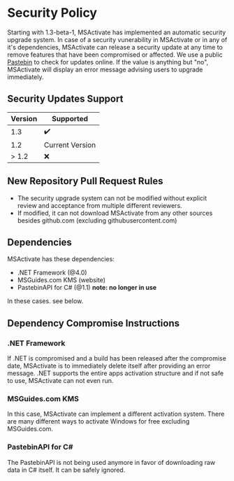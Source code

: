 # Security Policy
Starting with 1.3-beta-1, MSActivate has implemented an automatic security upgrade system.
In case of a security vunerability in MSActivate or in any of it's dependencies, MSActivate can release a security update at any time to remove features that have been compromised or affected.
We use a public [Pastebin](https://pastebin.com/4syXnW8w) to check for updates online. If the value is anything but "no", MSActivate will display an error message advising users to upgrade immediately.

## Security Updates Support
| Version  | Supported           |
| -------  | ------------------  |
| 1.3      | ✔️                 |
| 1.2      | Current Version     |
| > 1.2    | ❌                 |

## New Repository Pull Request Rules
- The security upgrade system can not be modified without explicit review and acceptance from multiple different reviewers.
- If modified, it can not download MSActivate from any other sources besides github.com (excluding githubusercontent.com)

## Dependencies
MSActivate has these dependencies:
- .NET Framework (@4.0)
- MSGuides.com KMS (website)
- PastebinAPI for C# (@1.1) **note: no longer in use**

In these cases. see below.

## Dependency Compromise Instructions
### .NET Framework
If .NET is compromised and a build has been released after the compromise date, MSActivate is to immediately delete itself after providing an error message. .NET supports the entire apps activation structure and if not safe to use, MSActivate can not even run.

### MSGuides.com KMS
In this case, MSActivate can implement a different activation system. There are many different ways to activate Windows for free excluding MSGuides.com.

### PastebinAPI for C#
The PastebinAPI is not being used anymore in favor of downloading raw data in C# itself. It can be safely ignored.
